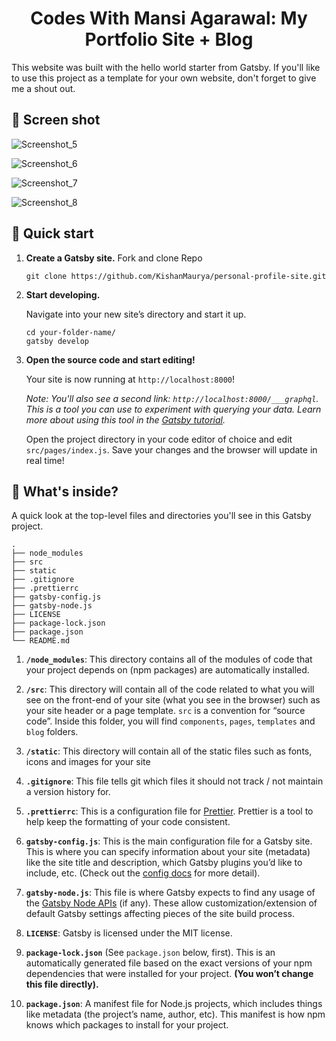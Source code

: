 
<h1 align="center">
  Codes With Mansi Agarawal: My Portfolio Site + Blog
</h1>

This website was built with the hello world starter from Gatsby. If you'll like to use this project as a template for your own website, don't forget to give me a shout out.
## 🚀 Screen shot

![Screenshot_5](https://user-images.githubusercontent.com/45098599/86510113-89425e80-be0a-11ea-8b0c-9383725e5973.png)

![Screenshot_6](https://user-images.githubusercontent.com/45098599/86510114-8a738b80-be0a-11ea-911c-7bfb38003d55.png)

![Screenshot_7](https://user-images.githubusercontent.com/45098599/86510116-8ba4b880-be0a-11ea-8091-8e8bf7222e2b.png)

![Screenshot_8](https://user-images.githubusercontent.com/45098599/86510117-8cd5e580-be0a-11ea-8aa6-3661aa1b0d9f.png)



## 🚀 Quick start

1.  **Create a Gatsby site.**
    Fork and clone Repo

    ```shell
    git clone https://github.com/KishanMaurya/personal-profile-site.git
    ```

2.  **Start developing.**

    Navigate into your new site’s directory and start it up.

    ```shell
    cd your-folder-name/
    gatsby develop
    ```

3.  **Open the source code and start editing!**

    Your site is now running at `http://localhost:8000`!

    _Note: You'll also see a second link: _`http://localhost:8000/___graphql`_. This is a tool you can use to experiment with querying your data. Learn more about using this tool in the [Gatsby tutorial](https://www.gatsbyjs.org/tutorial/part-five/#introducing-graphiql)._

    Open the project directory in your code editor of choice and edit `src/pages/index.js`. Save your changes and the browser will update in real time!

## 🧐 What's inside?

A quick look at the top-level files and directories you'll see in this Gatsby project.

    .
    ├── node_modules
    ├── src
    ├── static
    ├── .gitignore
    ├── .prettierrc
    ├── gatsby-config.js
    ├── gatsby-node.js
    ├── LICENSE
    ├── package-lock.json
    ├── package.json
    └── README.md

1.  **`/node_modules`**: This directory contains all of the modules of code that your project depends on (npm packages) are automatically installed.

2.  **`/src`**: This directory will contain all of the code related to what you will see on the front-end of your site (what you see in the browser) such as your site header or a page template. `src` is a convention for “source code”. Inside this folder, you will find `components`, `pages`, `templates` and `blog` folders.

3.  **`/static`**: This directory will contain all of the static files such as fonts, icons and images for your site

4.  **`.gitignore`**: This file tells git which files it should not track / not maintain a version history for.

5.  **`.prettierrc`**: This is a configuration file for [Prettier](https://prettier.io/). Prettier is a tool to help keep the formatting of your code consistent.

6.  **`gatsby-config.js`**: This is the main configuration file for a Gatsby site. This is where you can specify information about your site (metadata) like the site title and description, which Gatsby plugins you’d like to include, etc. (Check out the [config docs](https://www.gatsbyjs.org/docs/gatsby-config/) for more detail).

7.  **`gatsby-node.js`**: This file is where Gatsby expects to find any usage of the [Gatsby Node APIs](https://www.gatsbyjs.org/docs/node-apis/) (if any). These allow customization/extension of default Gatsby settings affecting pieces of the site build process.

8.  **`LICENSE`**: Gatsby is licensed under the MIT license.

9. **`package-lock.json`** (See `package.json` below, first). This is an automatically generated file based on the exact versions of your npm dependencies that were installed for your project. **(You won’t change this file directly).**

11. **`package.json`**: A manifest file for Node.js projects, which includes things like metadata (the project’s name, author, etc). This manifest is how npm knows which packages to install for your project.



